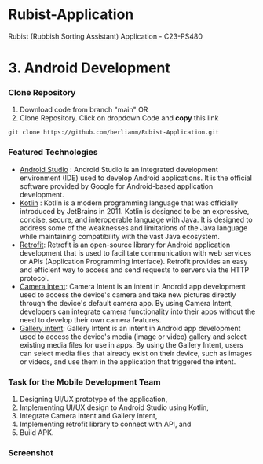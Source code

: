# Rubist-Application
Rubist (Rubbish Sorting Assistant) Application - C23-PS480



# 3. Android Development
### Clone Repository
1. Download code from branch "main" OR
2. Clone Repository. Click on dropdown Code and **copy** this link <br/>
```
git clone https://github.com/berlianm/Rubist-Application.git
```
### Featured Technologies
* [Android Studio](https://developer.android.com/studiogclid=CjwKCAjwp6CkBhB_EiwAlQVyxRlqEBd1HaF0B9PVKBPhUST26W_3W5vsPddfzTOr4kraMXGyVNtu0RoCBfEQAvD_BwE&gclsrc=aw.ds) : Android Studio is an integrated development environment (IDE) used to develop Android applications. It is the official software provided by Google for Android-based application development.
* [Kotlin](https://kotlinlang.org/) : Kotlin is a modern programming language that was officially introduced by JetBrains in 2011. Kotlin is designed to be an expressive, concise, secure, and interoperable language with Java. It is designed to address some of the weaknesses and limitations of the Java language while maintaining compatibility with the vast Java ecosystem.
*	[Retrofit](https://square.github.io/retrofit/): Retrofit is an open-source library for Android application development that is used to facilitate communication with web services or APIs (Application Programming Interface). Retrofit provides an easy and efficient way to access and send requests to servers via the HTTP protocol.
* [Camera intent](https://developer.android.com/training/camera/camera-intents): Camera Intent is an intent in Android app development used to access the device's camera and take new pictures directly through the device's default camera app. By using Camera Intent, developers can integrate camera functionality into their apps without the need to develop their own camera features.
*	[Gallery intent](): Gallery Intent is an intent in Android app development used to access the device's media (image or video) gallery and select existing media files for use in apps. By using the Gallery Intent, users can select media files that already exist on their device, such as images or videos, and use them in the application that triggered the intent.


### Task for the Mobile Development Team
1. Designing UI/UX prototype of the application,
2. Implementing UI/UX design to Android Studio using Kotlin,
3. Integrate Camera intent and Gallery intent,
4. Implementing retrofit library to connect with API, and
5. Build APK.

### Screenshot



